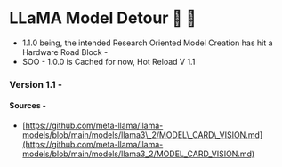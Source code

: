 # LLaMA Model Detour 🦙 🦙

* 1.1.0 being, the intended Research Oriented Model Creation has hit a Hardware Road Block -
* SOO - 1.0.0 is Cached for now, Hot Reload V 1.1

### Version 1.1 -

#### Sources -&#x20;

* [https://github.com/meta-llama/llama-models/blob/main/models/llama3\_2/MODEL\_CARD\_VISION.md](https://github.com/meta-llama/llama-models/blob/main/models/llama3_2/MODEL_CARD_VISION.md)
